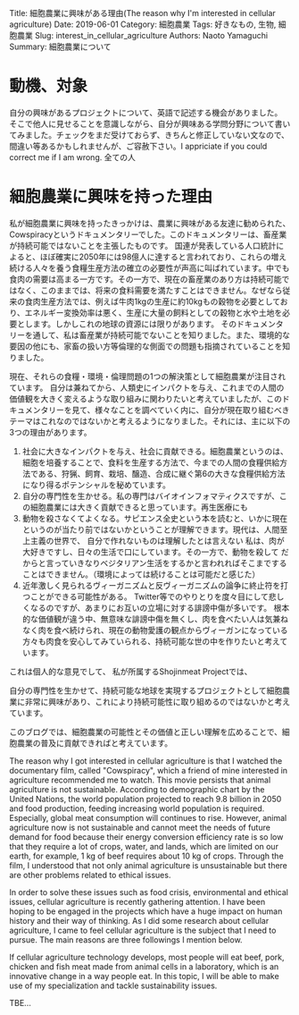Title: 細胞農業に興味がある理由(The reason why I'm interested in cellular agriculture)
Date: 2019-06-01
Category: 細胞農業
Tags: 好きなもの, 生物, 細胞農業
Slug: interest_in_cellular_agriculture
Authors: Naoto Yamaguchi
Summary: 細胞農業について


# 動機、対象
自分の興味があるプロジェクトについて、英語で記述する機会がありました。
そこで他人に見せることを意識しながら、自分が興味ある学問分野について書いてみました。チェックをまだ受けておらず、きちんと修正していない文なので、間違い等あるかもしれませんが、ご容赦下さい。I appriciate if you could correct me if I am wrong.
全ての人

# 細胞農業に興味を持った理由
私が細胞農業に興味を持ったきっかけは、農業に興味がある友達に勧められた、Cowspiracyというドキュメンタリーでした。このドキュメンタリーは、畜産業が持続可能ではないことを主張したものです。
国連が発表している人口統計によると、ほぼ確実に2050年には98億人に達すると言われており、これらの増え続ける人々を養う食糧生産方法の確立の必要性が声高に叫ばれています。中でも食肉の需要は高まる一方です。その一方で、現在の畜産業のあり方は持続可能ではなく、このままでは、将来の食料需要を満たすことはできません。なぜなら従来の食肉生産方法では、例えば牛肉1kgの生産に約10kgもの穀物を必要としており、エネルギー変換効率は悪く、生産に大量の飼料としての穀物と水や土地を必要とします。しかしこれの地球の資源には限りがあります。
そのドキュメンタリーを通して、私は畜産業が持続可能でないことを知りました。また、環境的な要因の他にも、家畜の扱い方等倫理的な側面での問題も指摘されていることを知りました。

現在、それらの食糧・環境・倫理問題の1つの解決策として細胞農業が注目されています。
自分は兼ねてから、人類史にインパクトを与え、これまでの人間の価値観を大きく変えるような取り組みに関わりたいと考えていましたが、このドキュメンタリーを見て、様々なことを調べていく内に、自分が現在取り組むべきテーマはこれなのではないかと考えるようになりました。それには、主に以下の3つの理由があります。
1. 社会に大きなインパクトを与え、社会に貢献できる。細胞農業というのは、細胞を培養することで、食料を生産する方法で、今までの人間の食糧供給方法である、狩猟、飼育、栽培、醸造、合成に継ぐ第6の大きな食糧供給方法になり得るポテンシャルを秘めています。
2. 自分の専門性を生かせる。私の専門はバイオインフォマティクスですが、この細胞農業には大きく貢献できると思っています。再生医療にも
3. 動物を殺さなくてよくなる。サピエンス全史という本を読むと、いかに現在というのが当たり前ではないかということが理解できます。現代は、人間至上主義の世界で、
自分で作れないものは理解したとは言えない
私は、肉が大好きですし、日々の生活で口にしています。その一方で、動物を殺して
だからと言っていきなりベジタリアン生活をするかと言われればそこまですることはできません。（環境によっては続けることは可能だと感じた）
4. 近年激しく見られるヴィーガニズムと反ヴィーガニズムの論争に終止符を打つことができる可能性がある。
Twitter等でのやりとりを度々目にして悲しくなるのですが、あまりにお互いの立場に対する誹謗中傷が多いです。
根本的な価値観が違う中、無意味な誹謗中傷を無くし、肉を食べたい人は気兼ねなく肉を食べ続けられ、現在の動物愛護の観点からヴィーガンになっている方々も肉食を安心してみていられる、持続可能な世の中を作りたいと考えています。

これは個人的な意見でして、
私が所属するShojinmeat Projectでは、

自分の専門性を生かせて、持続可能な地球を実現するプロジェクトとして細胞農業に非常に興味があり、これにより持続可能性に取り組めるのではないかと考えています。

このブログでは、細胞農業の可能性とその価値と正しい理解を広めることで、細胞農業の普及に貢献できればと考えています。

The reason why I got interested in cellular agriculture is that I watched the documentary film, called "Cowspiracy", which a friend of mine interested in agriculture recommended me to watch. This movie persists that animal agriculture is not sustainable.
According to demographic chart by the United Nations, the world population projected to reach 9.8 billion in 2050 and food production, feeding increasing world population is required. Especially, global meat consumption will continues to rise. However, animal agriculture now is not sustainable and cannot meet the needs of future demand for food because their energy conversion efficiency rate is so low that they require a lot of crops, water, and lands, which are limited on our earth, for example, 1 kg of beef requires about 10 kg of crops.
Through the film, I understood that not only animal agriculture is unsustainable but there are other problems related to ethical issues.

In order to solve these issues such as food crisis, environmental and ethical issues, cellular agriculture is recently gathering attention.
I have been hoping to be engaged in the projects which have a huge impact on human history and their way of thinking. As I did some research about cellular agriculture, I came to feel cellular agriculture is the subject that I need to pursue. The main reasons are three followings I mention below. 

If cellular agriculture technology develops, most people will eat beef, pork, chicken and fish meat made from animal cells in a laboratory, which is an innovative change in a way people eat.
In this topic, I will be able to make use of my specialization and tackle sustainability issues.

TBE...



